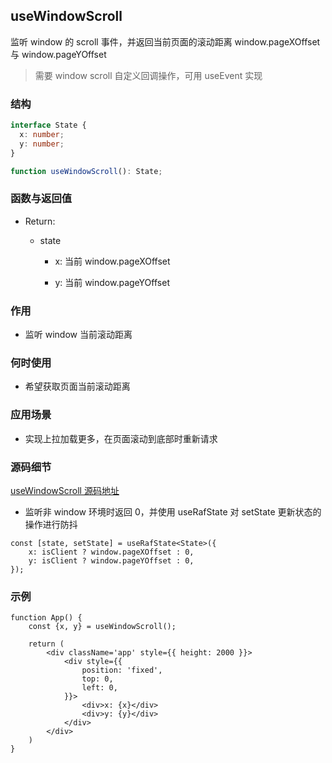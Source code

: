 ## useWindowScroll

监听 window 的 scroll 事件，并返回当前页面的滚动距离 window.pageXOffset 与 window.pageYOffset

> 需要 window scroll 自定义回调操作，可用 useEvent 实现

### 结构

```ts
interface State {
  x: number;
  y: number;
}

function useWindowScroll(): State;
```

### 函数与返回值

- Return:

    - state

        - x: 当前 window.pageXOffset

        - y: 当前 window.pageYOffset

### 作用

- 监听 window 当前滚动距离

### 何时使用

- 希望获取页面当前滚动距离

### 应用场景

- 实现上拉加载更多，在页面滚动到底部时重新请求

### 源码细节

[useWindowScroll 源码地址](https://github.com/streamich/react-use/blob/master/src/useWindowScroll.ts)

- 监听非 window 环境时返回 0，并使用 useRafState 对 setState 更新状态的操作进行防抖

```tsx
const [state, setState] = useRafState<State>({
    x: isClient ? window.pageXOffset : 0,
    y: isClient ? window.pageYOffset : 0,
});
```

### 示例

```tsx
function App() {
    const {x, y} = useWindowScroll();

    return (
        <div className='app' style={{ height: 2000 }}>
            <div style={{
                position: 'fixed',
                top: 0,
                left: 0,
            }}>
                <div>x: {x}</div>
                <div>y: {y}</div>
            </div>
        </div>
    )
}
```
